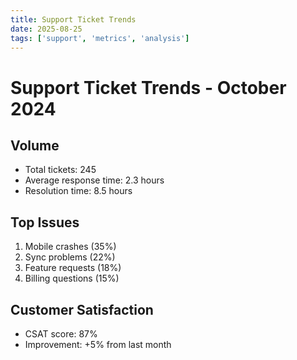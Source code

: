 ```yaml
---
title: Support Ticket Trends
date: 2025-08-25
tags: ['support', 'metrics', 'analysis']
---
```


# Support Ticket Trends - October 2024

## Volume
- Total tickets: 245
- Average response time: 2.3 hours
- Resolution time: 8.5 hours

## Top Issues
1. Mobile crashes (35%)
2. Sync problems (22%)
3. Feature requests (18%)
4. Billing questions (15%)

## Customer Satisfaction
- CSAT score: 87%
- Improvement: +5% from last month